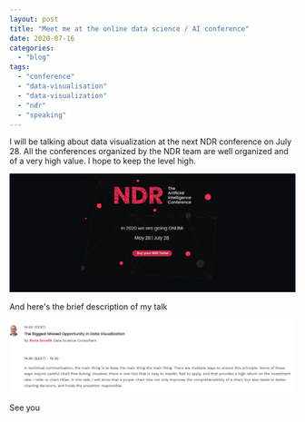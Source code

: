 ```yaml
---
layout: post
title: "Meet me at the online data science / AI conference"
date: 2020-07-16
categories: 
  - "blog"
tags: 
  - "conference"
  - "data-visualisation"
  - "data-visualization"
  - "ndr"
  - "speaking"
---
```


I will be talking about data visualization at the next NDR conference on July 28. All the conferences organized by the NDR team are well organized and of a very high value. I hope to keep the level high.

![](/assets/images/2020/07/ndr.png?w=1024)

And here's the brief description of my talk

![](/assets/images/2020/07/image-1.png?w=1024)

See you

